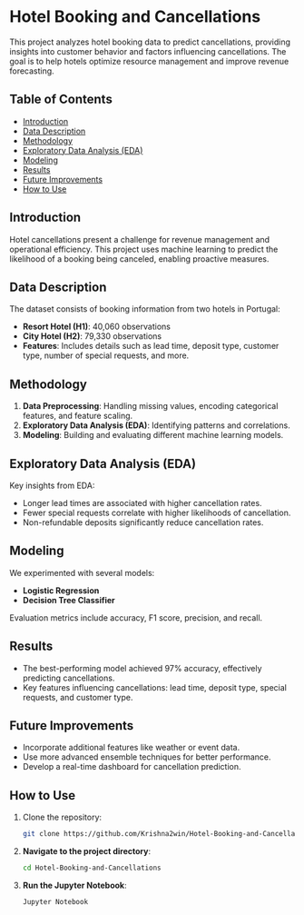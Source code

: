 # Hotel Booking and Cancellations

This project analyzes hotel booking data to predict cancellations, providing insights into customer behavior and factors influencing cancellations. The goal is to help hotels optimize resource management and improve revenue forecasting.

## Table of Contents
- [Introduction](#introduction)
- [Data Description](#data-description)
- [Methodology](#methodology)
- [Exploratory Data Analysis (EDA)](#exploratory-data-analysis-eda)
- [Modeling](#modeling)
- [Results](#results)
- [Future Improvements](#future-improvements)
- [How to Use](#how-to-use)

## Introduction
Hotel cancellations present a challenge for revenue management and operational efficiency. This project uses machine learning to predict the likelihood of a booking being canceled, enabling proactive measures.

## Data Description
The dataset consists of booking information from two hotels in Portugal:
- **Resort Hotel (H1)**: 40,060 observations
- **City Hotel (H2)**: 79,330 observations
- **Features**: Includes details such as lead time, deposit type, customer type, number of special requests, and more.

## Methodology
1. **Data Preprocessing**: Handling missing values, encoding categorical features, and feature scaling.
2. **Exploratory Data Analysis (EDA)**: Identifying patterns and correlations.
3. **Modeling**: Building and evaluating different machine learning models.

## Exploratory Data Analysis (EDA)
Key insights from EDA:
- Longer lead times are associated with higher cancellation rates.
- Fewer special requests correlate with higher likelihoods of cancellation.
- Non-refundable deposits significantly reduce cancellation rates.

## Modeling
We experimented with several models:
- **Logistic Regression**
- **Decision Tree Classifier**

Evaluation metrics include accuracy, F1 score, precision, and recall.

## Results
- The best-performing model achieved 97% accuracy, effectively predicting cancellations.
- Key features influencing cancellations: lead time, deposit type, special requests, and customer type.

## Future Improvements
- Incorporate additional features like weather or event data.
- Use more advanced ensemble techniques for better performance.
- Develop a real-time dashboard for cancellation prediction.

## How to Use
1. Clone the repository:
   ```bash
   git clone https://github.com/Krishna2win/Hotel-Booking-and-Cancellations.git
2. **Navigate to the project directory**:
   ```bash
   cd Hotel-Booking-and-Cancellations
2. **Run the Jupyter Notebook**:
   ```bash
   Jupyter Notebook
